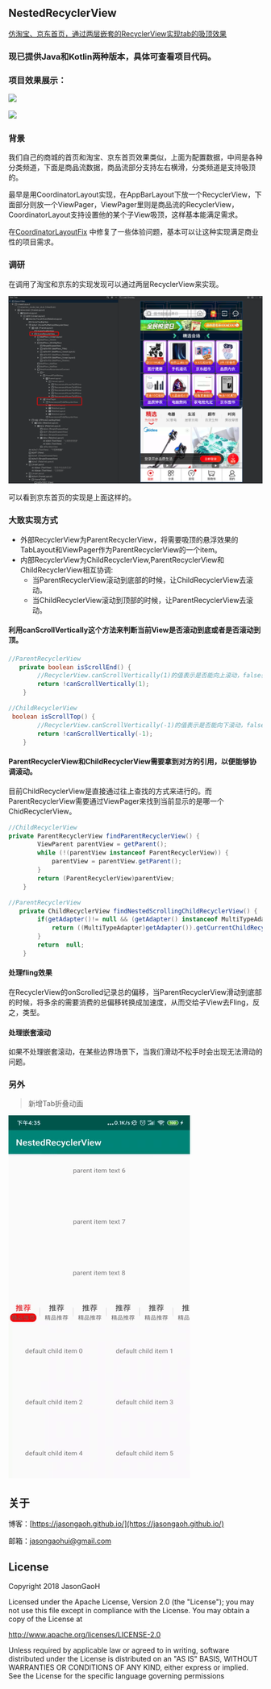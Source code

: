 ## NestedRecyclerView

[仿淘宝、京东首页，通过两层嵌套的RecyclerView实现tab的吸顶效果](https://juejin.im/post/5d5f4cfcf265da03e61b18b8)

### 现已提供Java和Kotlin两种版本，具体可查看项目代码。

### 项目效果展示：

![](./gif/nested_recyclerview_1.gif)

![](./gif/nested_recyclerview_2.gif)

### 背景
我们自己的商城的首页和淘宝、京东首页效果类似，上面为配置数据，中间是各种分类频道，下面是商品流数据，商品流部分支持左右横滑，分类频道是支持吸顶的。

最早是用CoordinatorLayout实现，在AppBarLayout下放一个RecyclerView，下面部分则放一个ViewPager，ViewPager里则是商品流的RecyclerView，CoordinatorLayout支持设置他的某个子View吸顶，这样基本能满足需求。

在[CoordinatorLayoutFix](https://github.com/JasonGaoH/CoordinatorLayoutFix) 中修复了一些体验问题，基本可以让这种实现满足商业性的项目需求。

### 调研

在调用了淘宝和京东的实现发现可以通过两层RecyclerView来实现。

![image](https://raw.githubusercontent.com/JasonGaoH/Images/master/jingdong_layout.png)

可以看到京东首页的实现是上面这样的。

### 大致实现方式

- 外部RecyclerView为ParentRecyclerView，将需要吸顶的悬浮效果的TabLayout和ViewPager作为ParentRecyclerView的一个item。
- 内部RecyclerView为ChildRecyclerView,ParentRecyclerView和ChildRecyclerView相互协调:
  - 当ParentRecyclerView滚动到底部的时候，让ChildRecyclerView去滚动。
  - 当ChildRecyclerView滚动到顶部的时候，让ParentRecyclerView去滚动。

#### 利用canScrollVertically这个方法来判断当前View是否滚动到底或者是否滚动到顶。

```java
//ParentRecyclerView
   private boolean isScrollEnd() {
        //RecyclerView.canScrollVertically(1)的值表示是否能向上滚动，false表示已经滚动到底部
        return !canScrollVertically(1);
    }

```

```java
//ChildRecyclerView
 boolean isScrollTop() {
        //RecyclerView.canScrollVertically(-1)的值表示是否能向下滚动，false表示已经滚动到顶部
        return !canScrollVertically(-1);
    }
```
#### ParentRecyclerView和ChildRecyclerView需要拿到对方的引用，以便能够协调滚动。

目前ChildRecyclerView是直接通过往上查找的方式来进行的。而ParentRecyclerView需要通过ViewPager来找到当前显示的是哪一个ChidRecyclerView。

```java
//ChildRecyclerView
private ParentRecyclerView findParentRecyclerView() {
        ViewParent parentView = getParent();
        while (!(parentView instanceof ParentRecyclerView)) {
            parentView = parentView.getParent();
        }
        return (ParentRecyclerView)parentView;
    }
```

```java
//ParentRecyclerView
   private ChildRecyclerView findNestedScrollingChildRecyclerView() {
        if(getAdapter()!= null && (getAdapter() instanceof MultiTypeAdapter)) {
            return ((MultiTypeAdapter)getAdapter()).getCurrentChildRecyclerView();
        }
        return  null;
    }
```

#### 处理fling效果
在RecyclerView的onScrolled记录总的偏移，当ParentRecyclerView滑动到底部的时候，将多余的需要消费的总偏移转换成加速度，从而交给子View去Fling，反之，类型。

#### 处理嵌套滚动
如果不处理嵌套滚动，在某些边界场景下，当我们滑动不松手时会出现无法滑动的问题。

### 另外 
> 新增Tab折叠动画

![](https://raw.githubusercontent.com/JasonGaoH/NestedRecyclerView/master/gif/nested_recyclerview_animaion.gif)

关于
--

博客：[https://jasongaoh.github.io/](https://jasongaoh.github.io/)

邮箱：jasongaohui@gmail.com

License
--
Copyright 2018 JasonGaoH

Licensed under the Apache License, Version 2.0 (the "License"); you may not use this file except in compliance with the License. You may obtain a copy of the License at

http://www.apache.org/licenses/LICENSE-2.0

Unless required by applicable law or agreed to in writing, software distributed under the License is distributed on an "AS IS" BASIS, WITHOUT WARRANTIES OR CONDITIONS OF ANY KIND, either express or implied. See the License for the specific language governing permissions
